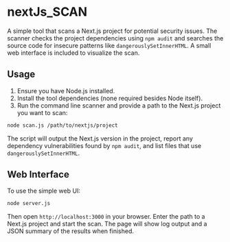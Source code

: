 # nextJs_SCAN

A simple tool that scans a Next.js project for potential security issues. The scanner checks the project dependencies using `npm audit` and searches the source code for insecure patterns like `dangerouslySetInnerHTML`. A small web interface is included to visualize the scan.

## Usage

1. Ensure you have Node.js installed.
2. Install the tool dependencies (none required besides Node itself).
3. Run the command line scanner and provide a path to the Next.js project you want to scan:

```bash
node scan.js /path/to/nextjs/project
```

The script will output the Next.js version in the project, report any dependency vulnerabilities found by `npm audit`, and list files that use `dangerouslySetInnerHTML`.

## Web Interface

To use the simple web UI:

```bash
node server.js
```

Then open `http://localhost:3000` in your browser. Enter the path to a Next.js project and start the scan. The page will show log output and a JSON summary of the results when finished.
